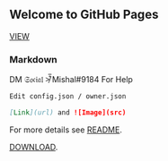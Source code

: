 ## Welcome to GitHub Pages

[VIEW](https://github.com/mishalhossin/alecto)


### Markdown
DM 𝔖𝔬𝔠𝔦𝔞𝔩 ≯͒̅ Mishal#9184 For Help
```markdown
Edit config.json / owner.json

[Link](url) and ![Image](src)
```

For more details see [README](https://github.com/mishalhossin/alecto/blob/main/README.md).

[DOWNLOAD](https://github.com/mishalhossin/alecto/archive/refs/heads/main.zip).

